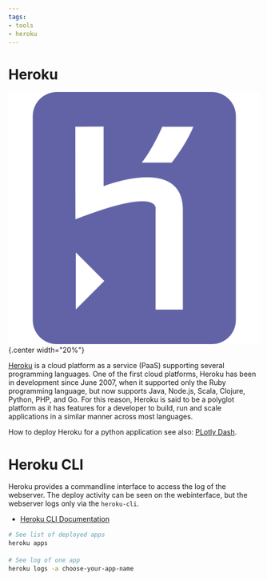 ```yaml
---
tags:
- tools
- heroku
---
```

#  Heroku

![](img/logo.svg){.center width="20%"}

[Heroku](https://dashboard.heroku.com) is a cloud platform as a service (PaaS) supporting several programming languages. One of the first cloud platforms, Heroku has been in development since June 2007, when it supported only the Ruby programming language, but now supports Java, Node.js, Scala, Clojure, Python, PHP, and Go. For this reason, Heroku is said to be a polyglot platform as it has features for a developer to build, run and scale applications in a similar manner across most languages.

How to deploy Heroku for a python application see also: [PLotly Dash](../../coding/python/plotly_dash.md).

# Heroku CLI

Heroku provides a commandline interface to access the log of the webserver. The deploy activity can be seen on the webinterface, but the webserver logs only via the `heroku-cli`.

- [Heroku CLI Documentation](https://devcenter.heroku.com/articles/heroku-cli)

``` bash title="Basic heroku-cli commands"
# See list of deployed apps
heroku apps

# See log of one app
heroku logs -a choose-your-app-name
```
